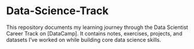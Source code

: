 # Data-Science-Track
This repository documents my learning journey through the Data Scientist Career Track on [DataCamp]. It contains notes, exercises, projects, and datasets I’ve worked on while building core data science skills.
